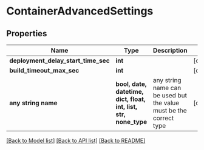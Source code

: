 # ContainerAdvancedSettings


## Properties
Name | Type | Description | Notes
------------ | ------------- | ------------- | -------------
**deployment_delay_start_time_sec** | **int** |  | [optional] 
**build_timeout_max_sec** | **int** |  | [optional] 
**any string name** | **bool, date, datetime, dict, float, int, list, str, none_type** | any string name can be used but the value must be the correct type | [optional]

[[Back to Model list]](../README.md#documentation-for-models) [[Back to API list]](../README.md#documentation-for-api-endpoints) [[Back to README]](../README.md)


